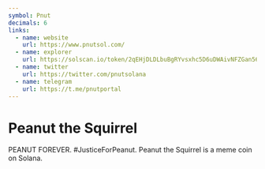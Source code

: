 ```yaml
---
symbol: Pnut
decimals: 6
links:
  - name: website
    url: https://www.pnutsol.com/
  - name: explorer
    url: https://solscan.io/token/2qEHjDLDLbuBgRYvsxhc5D6uDWAivNFZGan56P1tpump
  - name: twitter
    url: https://twitter.com/pnutsolana
  - name: telegram
    url: https://t.me/pnutportal
---
```


# Peanut the Squirrel

PEANUT FOREVER. #JusticeForPeanut. Peanut the Squirrel is a meme coin on Solana.
